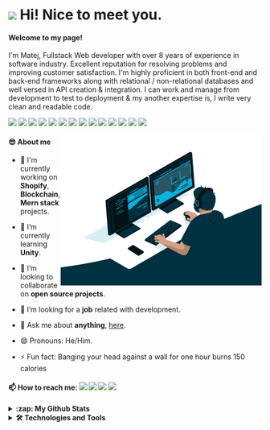 # <img width="30" src="https://emojis.slackmojis.com/emojis/images/1531849430/4246/blob-sunglasses.gif?1531849430"/> Hi! Nice to meet you.
<!--
![wTiger0605's GitHub stats](https://github-readme-stats.vercel.app/api?username=wTiger0605&show_icons=true&theme=merko)
![Top Langs](https://github-readme-stats.vercel.app/api/top-langs?username=wTiger0605&show_icons=true&theme=merko&layout=compact)
-->
#### Welcome to my page!

I'm Matej, Fullstack Web developer with over 8 years of experience in software industry. Excellent reputation for resolving problems and improving customer satisfaction. I'm highly proficient in both front-end and back-end frameworks along with relational / non-relational databases and well versed in API creation & integration. I can work and manage from development to test to deployment & my another expertise is, I write very clean and readable code.

<p align="left" dir="auto">
    <img src="https://img.shields.io/badge/HTML5-E34F26?style=for-the-badge&logo=html5&logoColor=white"/>
    <img src="https://img.shields.io/badge/CSS3-1572B6?style=for-the-badge&logo=css3&logoColor=white"/>
    <img src="https://img.shields.io/badge/Javascript-555588?style=for-the-badge&logo=javascript&logoColor=F7DF1E"/>
    <img src="https://img.shields.io/badge/MongoDB-47A248?style=for-the-badge&logo=mongodb&logoColor=white"/>
    <img src="https://img.shields.io/badge/Express.js-404D59?style=for-the-badge"/>
    <img src="https://img.shields.io/badge/ReactJs-61DAFB?style=for-the-badge&logo=react&logoColor=white"/>
    <img src="https://img.shields.io/badge/Node.js-43853D?style=for-the-badge&logo=node.js&logoColor=white"/>
    <img src="https://img.shields.io/badge/jQuery-0769AD?style=for-the-badge&logo=jquery&logoColor=white"/>
    <img src="https://img.shields.io/badge/Bootstrap-563D7C?style=for-the-badge&logo=bootstrap&logoColor=white"/>
    <img src="https://img.shields.io/badge/Shopify-7AB55C?style=for-the-badge&logo=shopify&logoColor=white"/>
    <img src="https://img.shields.io/badge/Blockchain-F9DC32?style=for-the-badge&logo=bitcoin&logoColor=white"/>
    <!-- <img src="https://img.shields.io/badge/Blockchain-6CADDF?style=for-the-badge&logo=ethereum&logoColor=white"/> -->
    <img src="https://img.shields.io/badge/Laravel-E5422B?style=for-the-badge&logo=laravel&logoColor=white"/>
    <img src="https://img.shields.io/badge/Python-FFD43B?style=for-the-badge&logo=python&logoColor=darkgreen"/>
    <img src="https://img.shields.io/badge/TypeScript-3178C6?style=for-the-badge&logo=sass&logoColor=white"/>
    <!--
    <img src="https://img.shields.io/badge/Sass-CC6699?style=for-the-badge&logo=sass&logoColor=white"/>
    <img src="https://img.shields.io/badge/Git-F05032?style=for-the-badge&logo=git&logoColor=white"/>
    -->
</p>

<!-- <img align="right" width="400px" src="https://media.giphy.com/media/SWoSkN6DxTszqIKEqv/giphy.gif"> -->
<img align="right" width="400px" src="https://github.com/wTiger0605/wTiger0605/blob/main/code.gif">
<!-- <img align="right" width="400px" src="https://github.com/wTiger0605/wTiger0605/blob/main/1_KyC8tx9cl7ftKrPBf2wWGw.gif"> -->

#### :sunglasses: About me

- 🔭 I'm currently working on <!-- <img src="https://img.shields.io/badge/-Shopify-7AB55C?style=plastic&logo=shopify&logoColor=white"/> <img src="https://img.shields.io/badge/-Mernstack-FCA121?style=plastic&logo=mernstack&logoColor=white"/> <img src="https://img.shields.io/badge/Blockchain-6CADDF?style=plastic&logo=ethereum&logoColor=white"/> --> <strong>Shopify</strong>, <strong>Blockchain</strong>, <strong>Mern stack</strong> projects.

- 🌱 I’m currently learning <strong>Unity</strong>.

- 👯 I’m looking to collaborate on <b>open source projects</b>.

- 🤔 I’m looking for a <b>job</b> related with development.

- 💬 Ask me about <b>anything</b>, [here](https://github.com/wTiger0605/wTiger0605/issues).

- 😄 Pronouns: He/Him.

- ⚡ Fun fact: Banging your head against a wall for one hour burns 150 calories

#### :mailbox: How to reach me:  [<img src="https://img.shields.io/badge/-webdevking0605@gmail.com-c14438?style=flat-square&logo=Gmail&logoColor=white&link=mailto:webdevking0605@gmail.com"/>](mailto:webdevking0605@gmail.com) [<img src="https://img.shields.io/badge/-@wTiger0605-0088CC?style=flat&logo=Telegram&logoColor=white"/>](https://t.me/wTiger0605) [<img src="https://img.shields.io/badge/wTiger0605-7289DA?style=flat&labelColor=7289DA&logo=discord&logoColor=white"/>](https://discord.gg/hNg6u2xZ) [<img src="https://img.shields.io/badge/-Skype-0088CC?style=flat&logo=Skype&logoColor=white"/>](https://join.skype.com/invite/tMjKFZFuae2I)

<details>
    <summary> <b> :zap: My Github Stats </b> </summary>
    <p align="left" dir="auto"> </p>
    <p align="left" dir="auto">
        <img style="max-width: 100%;" width="54%" src="https://github-readme-stats.vercel.app/api?username=wTiger0605&show_icons=true&theme=moltack"/> <img style="max-width: 100%;" width="45%" src="https://github-readme-stats.vercel.app/api/top-langs?username=wTiger0605&show_icons=true&theme=moltack&layout=compact"/>
    </p>
    <p style="display:flex">
        <img align=top style="max-width: 100%;" width="44%" src="https://github-readme-stats-taupe-two.vercel.app/api/wakatime?username=gautamkrishnar&hide_title=true&hide_border=true&langs_count=6&bg_color=00000000&text_color=777"/><img align=top style="max-width: 100%;" width="28%" src="https://github-profile-summary-cards.vercel.app/api/cards/repos-per-language?username=sagar-sharma-7&theme=nord_dark"/><img style="max-width: 100%;" width="28%" align=top src="https://github-profile-summary-cards.vercel.app/api/cards/most-commit-language?username=sagar-sharma-7&theme=nord_dark"/>
    </p>
    <!--
    <img src="https://github-profile-trophy.vercel.app/?username=wTiger0605&column=6&rank=SSS,SS,S,AAA,AA,A,B,C"/>
    -->
</details>

<details>
    <summary> <b>🛠️ Technologies and Tools </b> </summary>
    <p align="center" dir="auto"></p>
    <p align="center" dir="auto">
        <code><img width="10%" src="https://www.vectorlogo.zone/logos/w3_html5/w3_html5-ar21.svg"></code>
        <code><img width="10%" src="https://www.vectorlogo.zone/logos/w3_css/w3_css-ar21.svg"></code>
        <code><img width="10%" src="https://www.vectorlogo.zone/logos/w3c_xml/w3c_xml-ar21.svg"></code>
        <code><img width="10%" src="https://www.vectorlogo.zone/logos/php/php-ar21.svg"></code>
        <code><img width="10%" src="https://www.vectorlogo.zone/logos/javascript/javascript-ar21.svg"></code>
        <code><img width="10%" src="https://www.vectorlogo.zone/logos/jquery/jquery-ar21.svg"></code>
        <code><img width="10%" src="https://www.vectorlogo.zone/logos/json/json-ar21.svg"></code>
        <code><img width="10%" src="https://www.vectorlogo.zone/logos/reactjs/reactjs-ar21.svg"></code>
        <code><img width="10%" src="https://www.vectorlogo.zone/logos/vuejs/vuejs-ar21.svg"></code>
        <code><img width="10%" src="https://www.vectorlogo.zone/logos/angular/angular-ar21.svg"></code>
        <code><img width="10%" src="https://www.vectorlogo.zone/logos/nodejs/nodejs-ar21.svg"></code>
        <code><img width="10%" src="https://www.vectorlogo.zone/logos/npmjs/npmjs-ar21.svg"></code>
        <code><img width="10%" src="https://www.vectorlogo.zone/logos/typescriptlang/typescriptlang-ar21.svg"></code>
        <code><img width="10%" src="https://www.vectorlogo.zone/logos/nuxtjs/nuxtjs-ar21.svg"></code>
        <code><img width="10%" src="https://d33wubrfki0l68.cloudfront.net/72901cd2af29b26e7000165d9cb90366820717a1/dd121/writing/graphql-with-next-js-and-apollo/nextjs.svg"></code>
        <code><img width="10%" src="https://www.vectorlogo.zone/logos/expressjs/expressjs-ar21.svg"></code>
        <code><img width="10%" src="https://www.vectorlogo.zone/logos/getbootstrap/getbootstrap-ar21.svg"></code>
        <code><img width="10%" src="https://www.vectorlogo.zone/logos/sass-lang/sass-lang-ar21.svg"></code>
        <code><img width="10%" src="https://www.vectorlogo.zone/logos/shopify/shopify-ar21.svg"></code>
        <code><img width="10%" src="https://www.vectorlogo.zone/logos/unity3d/unity3d-ar21.svg"></code>
        <code><img width="10%" src="https://www.vectorlogo.zone/logos/laravel/laravel-ar21.svg"></code>
        <code><img width="10%" src="https://www.vectorlogo.zone/logos/symfony/symfony-ar21.svg"></code>
        <code><img width="10%" src="https://www.vectorlogo.zone/logos/wordpress/wordpress-ar21.svg"></code>
        <code><img width="10%" src="https://www.vectorlogo.zone/logos/bitcoin/bitcoin-ar21.svg"></code>
        <code><img width="10%" src="https://www.vectorlogo.zone/logos/ethereum/ethereum-ar21.svg"></code>
        <code><img width="10%" src="https://www.vectorlogo.zone/logos/mysql/mysql-ar21.svg"></code>
        <code><img width="10%" src="https://www.vectorlogo.zone/logos/mongodb/mongodb-ar21.svg"></code>
        <code><img width="10%" src="https://www.vectorlogo.zone/logos/firebase/firebase-ar21.svg"></code>
        <code><img width="10%" src="https://www.vectorlogo.zone/logos/amazon/amazon-ar21.svg"></code>
        <code><img width="10%" src="https://www.vectorlogo.zone/logos/godaddy/godaddy-ar21.svg"></code>
        <code><img width="10%" src="https://www.vectorlogo.zone/logos/netlify/netlify-ar21.svg"></code>
        <code><img width="10%" src="https://www.vectorlogo.zone/logos/git-scm/git-scm-ar21.svg"></code>
        <code><img width="10%" src="https://www.vectorlogo.zone/logos/github/github-ar21.svg"></code>
        <code><img width="10%" src="https://www.vectorlogo.zone/logos/canva/canva-ar21.svg"></code>
        <code><img width="10%" src="https://www.vectorlogo.zone/logos/python/python-ar21.svg"></code>
        <code><img width="10%" src="https://www.vectorlogo.zone/logos/java/java-ar21.svg"></code>
        <code><img width="10%" src="https://www.vectorlogo.zone/logos/djangoproject/djangoproject-ar21.svg"></code>
        <code><img width="10%" src="https://www.vectorlogo.zone/logos/joomla/joomla-ar21.svg"></code>
        <code><img width="10%" src="https://www.vectorlogo.zone/logos/drupal/drupal-ar21.svg"></code>
        <code><img width="10%" src="https://www.vectorlogo.zone/logos/paypal/paypal-ar21.svg"></code>
        <code><img width="10%" src="https://www.vectorlogo.zone/logos/klarna/klarna-ar21.svg"></code>
        <code><img width="10%" src="https://www.vectorlogo.zone/logos/spotify/spotify-ar21.svg"></code>
        <code><img width="10%" src="https://www.vectorlogo.zone/logos/mailchimp/mailchimp-ar21.svg"></code>
        <code><img width="10%" src="https://www.vectorlogo.zone/logos/trello/trello-ar21.svg"></code>
        <code><img width="10%" src="https://www.vectorlogo.zone/logos/figma/figma-ar21.svg"></code>
    </P>
</details>

<!--
<p align="center" dir="auto">
    <img src="https://img.shields.io/badge/-React-45b8d8?style=flat-square&logo=react&logoColor=white">
    <img src="https://img.shields.io/badge/-React-45b8d8?style=flat-square&logo=react&logoColor=white">
    <img src="https://img.shields.io/badge/-React-45b8d8?style=flat-square&logo=react&logoColor=white">
    <img src="https://img.shields.io/badge/-React-45b8d8?style=flat-square&logo=react&logoColor=white">
</p>
    
<img src="https://raw.githubusercontent.com/<OWNER>/<OWNER>/master/<GIF_NAME>.gif" width="30px">

![](https://img.shields.io/badge/<WORD_ON_LEFT>-<WORD_ON_RIGHT>-informational?style=flat&logo=<LOGO_NAME>&logoColor=white&color=2bbc8a)
-->

<!--
[![My Skills](https://skillicons.dev/icons?i=html,css,php,js,jquery,react,redux,redis,regex,remix,vue,angular,nodejs,ts,nuxtjs,nextjs,express,bootstrap,sass,c,cs,cpp,unity,webpack,codepen,laravel,symfony,wordpress,solidity,mysql,mongodb,firebase,aws,netlify,git,github,gitlab,py,java,django,figma,xd)](https://skillicons.dev)

[![My Skills](https://skillicons.dev/icons?i=html,css,php,js,jquery,react,redux,redis,regex,remix,vue,angular,nodejs,ts,nuxtjs,nextjs,express,bootstrap,sass,c,cs,cpp,unity,webpack,codepen,laravel,symfony,wordpress,solidity,mysql,mongodb,firebase,aws,netlify,git,github,gitlab,py,java,django,figma,xd&theme=light)](https://skillicons.dev)

[![My Skills](https://skillicons.dev/icons?i=html,css,php,js,jquery,react,redux,redis,regex,remix,vue,angular,nodejs,ts,nuxtjs,nextjs,express,bootstrap,sass,c,cs,cpp,unity,webpack,codepen,laravel,symfony,wordpress,solidity,mysql,mongodb,firebase,aws,netlify,git,github,gitlab,py,java,django,figma,xd&perline=3)](https://skillicons.dev)

<p align="center">
  <a href="https://skillicons.dev">
    <img src="https://skillicons.dev/icons?i=html,css,php,js,jquery,react,redux,redis,regex,remix,vue,angular,nodejs,ts,nuxtjs,nextjs,express,bootstrap,sass,c,cs,cpp,unity,webpack,codepen,laravel,symfony,wordpress,solidity,mysql,mongodb,firebase,aws,netlify,git,github,gitlab,py,java,django,figma,xd" />
  </a>
</p>
-->

<!--
<table width="320px">
    <tbody>
        <tr valign="top">
            <td width="80px" align="center">
            <span><strong>Python</strong></span><br>
            <img height="32px" src="https://cdn.jsdelivr.net/gh/devicons/devicon/icons/python/python-original.svg">
            </td>
            <td width="80px" align="center">
            <span><strong>Java</strong></span><br>
            <img height="32" src="https://cdn.jsdelivr.net/gh/devicons/devicon/icons/java/java-original.svg">
            </td>
            <td width="80px" align="center">
            <span><strong>HTML</strong></span><br>
            <img height="32" src="https://cdn.jsdelivr.net/gh/devicons/devicon/icons/html5/html5-original.svg">
            </td>
            <td width="80px" align="center">
            <span><strong>CSS</strong></span><br>
            <img height="32px" src="https://cdn.jsdelivr.net/gh/devicons/devicon/icons/css3/css3-original.svg">
            </td>
        </tr>
        <tr valign="top">
            <td width="80px" align="center">
            <span><strong>React</strong></span><br>
            <img height="32px" src="https://cdn.jsdelivr.net/gh/devicons/devicon/icons/react/react-original.svg">
            </td>
            <td width="80px" align="center">
            <span><strong>git</strong></span><br>
            <img height="32px" src="https://cdn.jsdelivr.net/gh/devicons/devicon/icons/git/git-plain.svg">
            </td>
            <td width="80px" align="center">
            <span><strong>GitHub</strong></span><br>
            <img height="32px" src="https://cdn.jsdelivr.net/gh/devicons/devicon/icons/github/github-original.svg">
            <td width="80px" align="center">
            <span><strong>Canva</strong></span><br>
            <img height="32px" src="https://cdn.jsdelivr.net/gh/devicons/devicon/icons/canva/canva-original.svg">
            </td>
        </tr>
    </tbody>
</table>
-->

<!--
![Jokes Card](https://readme-jokes.vercel.app/api)
-->
<!--

### Hi there 👋

<img src="https://github-readme-stats.vercel.app/api?username=wTiger0605&show_icons=true&theme=tokyonight"/>
<img src="https://github-readme-stats.vercel.app/api/top-langs?username=wTiger0605&layout=compact"/>

### Hi there 👋

<img src="https://github-readme-streak-stats.herokuapp.com/?user=zluvsand"/>

<img src="https://github-readme-stats.vercel.app/api/pin/?username=wTiger0605&repo=bed-Shopify-store"/>

<img src="https://raw.githubusercontent.com/wTiger0605/wTiger0605/master/<GIF_NAME>.gif" width="30px">

![](https://img.shields.io/badge/<WORD_ON_LEFT>-<WORD_ON_RIGHT>-informational?style=flat&logo=<LOGO_NAME>&logoColor=white&color=2bbc8a)

-->


<!--
**wTiger0605/wTiger0605** is a ✨ _special_ ✨ repository because its `README.md` (this file) appears on your GitHub profile.

Here are some ideas to get you started:

- 🔭 I’m currently working on ...
- 🌱 I’m currently learning ...
- 👯 I’m looking to collaborate on ...
- 🤔 I’m looking for help with ...
- 💬 Ask me about ...
- 📫 How to reach me: ...
- 😄 Pronouns: ...
- ⚡ Fun fact: ...
-->
